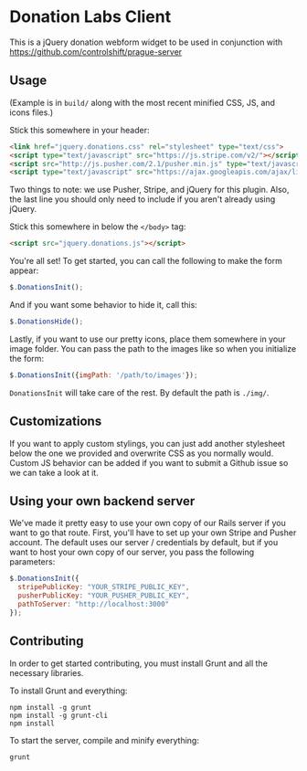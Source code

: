 Donation Labs Client
======

This is a jQuery donation webform widget to be used in conjunction with https://github.com/controlshift/prague-server

## Usage

(Example is in `build/` along with the most recent minified CSS, JS, and icons files.)

Stick this somewhere in your header:

```html
<link href="jquery.donations.css" rel="stylesheet" type="text/css">
<script type="text/javascript" src="https://js.stripe.com/v2/"></script>
<script src="http://js.pusher.com/2.1/pusher.min.js" type="text/javascript"></script>
<script type="text/javascript" src="https://ajax.googleapis.com/ajax/libs/jquery/1.9.1/jquery.min.js"></script>
```

Two things to note: we use Pusher, Stripe, and jQuery for this plugin. Also, the last line you should only need to include if you aren't already using jQuery.

Stick this somewhere in below the `</body>` tag:

```html
<script src="jquery.donations.js"></script>
```

You're all set! To get started, you can call the following to make the form appear:

```javascript
$.DonationsInit();
```

And if you want some behavior to hide it, call this:

```javascript
$.DonationsHide();
```

Lastly, if you want to use our pretty icons, place them somewhere in your image folder. You can pass the path to the images like so when you initialize the form:

```javascript
$.DonationsInit({imgPath: '/path/to/images'});
```

`DonationsInit` will take care of the rest. By default the path is `./img/`.

## Customizations

If you want to apply custom stylings, you can just add another stylesheet below the one we provided and overwrite CSS as you normally would. Custom JS behavior can be added if you want to submit a Github issue so we can take a look at it. 

## Using your own backend server

We've made it pretty easy to use your own copy of our Rails server if you want to go that route. First, you'll have to set up your own Stripe and Pusher account. The default uses our server / credentials by default, but if you want to host your own copy of our server, you pass the following parameters:

```javascript
$.DonationsInit({
  stripePublicKey: "YOUR_STRIPE_PUBLIC_KEY",
  pusherPublicKey: "YOUR_PUSHER_PUBLIC_KEY",
  pathToServer: "http://localhost:3000"
});
```

## Contributing

In order to get started contributing, you must install Grunt and all the necessary libraries.

To install Grunt and everything:

    npm install -g grunt
    npm install -g grunt-cli
    npm install

To start the server, compile and minify everything:

```grunt```

